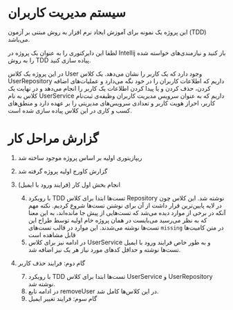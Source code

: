 # سیستم مدیریت کاربران

این پروژه یک نمونه برای آموزش ایجاد نرم افزار به روش مبتنی بر آزمون (TDD) می‌باشد.

لطفا این دایرکتوری را به عنوان یک پروژه در Intellij باز کنید و نیازمندی‌های خواسته شده را به روش TDD پیاده سازی کنید.

در این پروژه یک کلاس User وجود دارد که یک کاربر را نشان می‌دهد. یک کلاس UserRepository داریم که اطلاعات کاربران را در خود نگه می‌دارد و عملیات‌های اضافه کردن، حذف کردن و یا پیدا کردن اطلاعات یک کاربر را انجام می‌دهد و در نهایت یک کلاس به نام UserService داریم که به عنوان سرویس مدیریت کاربران وظیفه‌ی ثبت‌نام کاربر، احراز هویت کاربر و تعدادی سرویس‌های مدیریتی را بر عهده دارد و منطق‌های کسب و کاری در این کلاس پیاده سازی شده است.

# گزارش مراحل کار
1. ریپازیتوری اولیه بر اساس پروژه موجود ساخته شد
2. گزارش کاورج اولیه پروژه گرفته شد
3. انجام بخش اول کار (فرایند ورود با ایمیل)


   4. با رویکرد TDD تست‌ها ابتدا برای کلاس Repository نوشته شد. این کلاس چون در لایه پایین‌ترین قرار داشت از آن برای نوشتن تست‌ها شروع کردیم. نکته مهم آنکه در برخی از موارد دیده می‌شد که تست‌هایی از پیش جا مانده‌اند، به این معنا که به نظر می‌رسید می‌بایست در همان پروژه خام اولیه توسط طراح این تست‌ها نوشته می‌شدند. این موارد در قالب تست‌های `missing` در متن کامیت‌ها قابل مشاهده است
   5. در ادامه نیز برای کلاس  UserService و به طور خاص فرایند ورود با ایمیل تست‌ها نوشته و حداقل کد‌های مورد نیاز هر یک نیز اضافه شد.
  
  
6. گام دوم: فرایند حذف کاربر


   7. با رویکرد TDD تست‌ها ابتدا برای کلاس UserService و UserRepository نوشته شد.
   8. در ادامه تابع removeUser در این کلاس‌ها کامل شد.
   9. گام سوم: فرایند تغییر ایمیل

